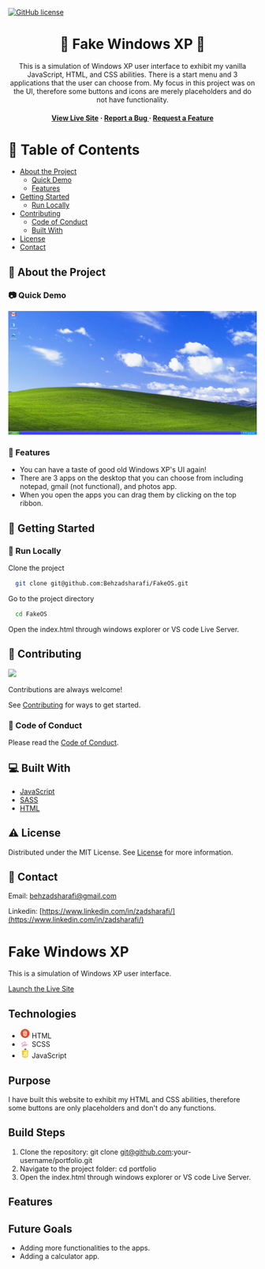 [![GitHub license](https://img.shields.io/badge/license-MIT-blue.svg)](https://github.com/Behzadsharafi/React-eShop/blob/main/LICENSE)

<div align='center'>

<h1> 👔 Fake Windows XP 👗</h1>
<p>This is a simulation of Windows XP user interface to exhibit my vanilla JavaScript, HTML, and CSS abilities. There is a start menu and 3 applications that the user can choose from. My focus in this project was on the UI, therefore some buttons and icons are merely placeholders and do not have functionality.</p>

<h4> <a href="https://fakewinxp.netlify.app/">View Live Site</a> <span> · </span> <a href="https://github.com/Behzadsharafi/FakeOS/issues"> Report a Bug </a> <span> · </span> <a href="https://github.com/Behzadsharafi/FakeOS/issues"> Request a Feature </a> </h4>

</div>

# :notebook_with_decorative_cover: Table of Contents

- [About the Project](#star2-about-the-project)
  - [Quick Demo](#camera-quick-demo)
  - [Features](#dart-features)
- [Getting Started](#toolbox-getting-started)
  - [Run Locally](#running-run-locally)
- [Contributing](#wave-contributing)
  - [Code of Conduct](#scroll-code-of-conduct)
  - [Built With](#computer-built-with)
- [License](#warning-license)
- [Contact](#handshake-contact)

## :star2: About the Project

### :camera: Quick Demo

<div align="center"> <a href="https://fakewinxp.netlify.app/"><img src="/images/demo.gif" alt='demo' width='800'/></a> </div>

### :dart: Features

- You can have a taste of good old Windows XP's UI again!
- There are 3 apps on the desktop that you can choose from including notepad, gmail (not functional), and photos app.
- When you open the apps you can drag them by clicking on the top ribbon.

## :toolbox: Getting Started

### :running: Run Locally

Clone the project

```bash
  git clone git@github.com:Behzadsharafi/FakeOS.git
```

Go to the project directory

```bash
  cd FakeOS
```

Open the index.html through windows explorer or VS code Live Server.

## :wave: Contributing

<a href="https://github.com/Behzadsharafi/FakeOS/graphs/contributors"> <img src="https://contrib.rocks/image?repo=Louis3797/awesome-readme-template" /> </a>

Contributions are always welcome!

See [Contributing](https://github.com/Behzadsharafi/FakeOS/blob/master/CONTRIBUTING.md) for ways to get started.

### :scroll: Code of Conduct

Please read the [Code of Conduct](https://github.com/Behzadsharafi/FakeOS/blob/master/CODE_OF_CONDUCT.md).

## :computer: Built With

- [JavaScript](https://www.javascript.com/)
- [SASS](https://sass-lang.com/)
- [HTML](https://developer.mozilla.org/en-US/docs/Learn/Getting_started_with_the_web/HTML_basics)

## :warning: License

Distributed under the MIT License. See [License](https://github.com/Behzadsharafi/React-eShop/blob/master/LICENSE) for more information.

## :handshake: Contact

Email: behzadsharafi@gmail.com

Linkedin: [https://www.linkedin.com/in/zadsharafi/](https://www.linkedin.com/in/zadsharafi/)

# Fake Windows XP

This is a simulation of Windows XP user interface.

[Launch the Live Site](https://fakewinxp.netlify.app)

## Technologies

- <img src="./images/HTML.png"  width="20"> HTML
- <img src="./images/Sass.png"  width="20"> SCSS
- <img src="./images/JavaScript.png"  width="20"> JavaScript

## Purpose

I have built this website to exhibit my HTML and CSS abilities, therefore some buttons are only placeholders and don't do any functions.

## Build Steps

1. Clone the repository: git clone git@github.com:your-username/portfolio.git
2. Navigate to the project folder: cd portfolio
3. Open the index.html through windows explorer or VS code Live Server.

## Features

## Future Goals

- Adding more functionalities to the apps.
- Adding a calculator app.
